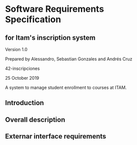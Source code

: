 
# Software Requirements Specification
## for Itam's inscription system
Version 1.0  

Prepared by Alessandro, Sebastian Gonzales and Andrés Cruz  

42-inscripciones
  
25 October 2019




A system to manage student enrollment to courses at ITAM.

## Introduction
## Overall description
## Externar interface requirements
